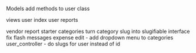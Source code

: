 Models
  add methods to user class

views
  user index
  user reports

vendor report
starter categories
turn category slug into slugifiable interface
fix flash messages
expense edit - add dropdown menu to categories
user_controller - do slugs for user instead of id
